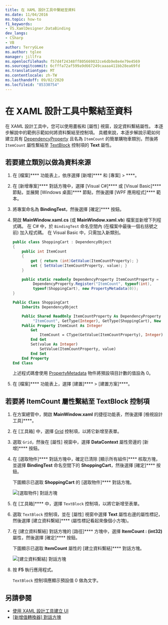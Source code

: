 ```yaml
---
title: 在 XAML 設計工具中繫結至資料
ms.date: 11/04/2016
ms.topic: how-to
f1_keywords:
- VS.XamlDesigner.DataBinding
dev_langs:
- CSharp
- VB
author: TerryGLee
ms.author: tglee
manager: jillfra
ms.openlocfilehash: f57d4f24348ff805669832ce6db9e8e4e79e4569
ms.sourcegitcommit: 6cfffa72af599a9d667249caaaa411bb28ea69fd
ms.translationtype: MT
ms.contentlocale: zh-TW
ms.lasthandoff: 09/02/2020
ms.locfileid: "85330754"
---
```

# <a name="walkthrough-bind-to-data-in-xaml-designer"></a>在 XAML 設計工具中繫結至資料

在 XAML 設計工具中，您可以使用畫板和 [屬性] 視窗，設定資料繫結屬性。 本逐步解說中的範例示範如何將資料繫結至控制項。 具體來說，本逐步解說示範如何建立具有 [DependencyProperty](xref:Windows.UI.Xaml.DependencyProperty) 且名為 `ItemCount` 的簡單購物車類別，然後將 `ItemCount` 屬性繫結至 [TextBlock](xref:Windows.UI.Xaml.Controls.TextBlock) 控制項的 **Text** 屬性。

## <a name="to-create-a-class-to-use-as-a-data-source"></a>若要建立類別以做為資料來源

1. 在 [檔案]**** 功能表上，依序選擇 [新增]**** 和 [專案] > ****。

1. 在 [新增專案]**** 對話方塊中，選擇 [Visual C#]**** 或 [Visual Basic]**** 節點，並展開 [Windows 桌面]**** 節點，然後選擇 [WPF 應用程式]**** 範本。

1. 將專案命名為 **BindingTest**，然後選擇 [確定]**** 按鈕。

1. 開啟 **MainWindow.xaml.cs** (或 **MainWindow.xaml.vb**) 檔案並新增下列程式碼。 在 C# 中，於 `BindingTest` 命名空間內 (在檔案中最後一個右括號之前) 加入程式碼。 在 Visual Basic 中，只需加入新類別。

   ```csharp
   public class ShoppingCart : DependencyObject
   {
       public int ItemCount
       {
           get { return (int)GetValue(ItemCountProperty); }
           set { SetValue(ItemCountProperty, value); }
       }

       public static readonly DependencyProperty ItemCountProperty =
            DependencyProperty.Register("ItemCount", typeof(int),
            typeof(ShoppingCart), new PropertyMetadata(0));
   }
   ```

   ```vb
   Public Class ShoppingCart
       Inherits DependencyObject

       Public Shared ReadOnly ItemCountProperty As DependencyProperty = DependencyProperty.Register(
            "ItemCount", GetType(Integer), GetType(ShoppingCart), New PropertyMetadata(0))
       Public Property ItemCount As Integer
           Get
               ItemCount = CType(GetValue(ItemCountProperty), Integer)
           End Get
           Set(value As Integer)
               SetValue(ItemCountProperty, value)
           End Set
       End Property
   End Class
   ```

   上述程式碼會使用 [PropertyMetadata](xref:Windows.UI.Xaml.PropertyMetadata) 物件將預設項目計數的值設為 0。

1. 在 [檔案]**** 功能表上，選擇 [建置]**** > [建置方案]****。

## <a name="to-bind-the-itemcount-property-to-a-textblock-control"></a>若要將 ItemCount 屬性繫結至 TextBlock 控制項

1. 在方案總管中，開啟 **MainWindow.xaml** 的捷徑功能表，然後選擇 [檢視設計工具]****。

1. 在 [工具箱] 中，選擇 [Grid](xref:Windows.UI.Xaml.Controls.Grid) 控制項，以將它新增至表單。

1. 選取 `Grid`，然後在 [屬性] 視窗中，選擇 **DataContext** 屬性旁邊的 [新增]**** 按鈕。

1. 在 [選取物件]**** 對話方塊中，確定已清除 [顯示所有組件]**** 核取方塊，並選擇 **BindingTest** 命名空間下的 **ShoppingCart**，然後選擇 [確定]**** 按鈕。

     下圖顯示已選取 **ShoppingCart** 的 [選取物件]**** 對話方塊。

     ![[選取物件] 對話方塊](../designers/media/blendselectobject.png)

1. 在 [工具箱]**** 中，選擇 `TextBlock` 控制項，以將它新增至表單。

1. 選取 `TextBlock` 控制項，並在 [屬性] 視窗中選擇 **Text** 屬性右邊的屬性標記，然後選擇 [建立資料繫結]**** (屬性標記看起來像個小方塊)。

1. 在 [建立資料繫結] 對話方塊的 [路徑]**** 方塊中，選擇 **ItemCount : (int32)** 屬性，然後選擇 [確定]**** 按鈕。

     下圖顯示已選取 **ItemCount** 屬性的 [建立資料繫結]**** 對話方塊。

     ![[建立資料繫結] 對話方塊](../designers/media/xaml_create_data_binding.png)

1. 按 **F5** 執行應用程式。

     `TextBlock` 控制項應顯示預設值 0 做為文字。

## <a name="see-also"></a>另請參閱

- [使用 XAML 設計工具建立 UI](../xaml-tools/creating-a-ui-by-using-xaml-designer-in-visual-studio.md)
- [[新增值轉換器] 對話方塊](https://msdn.microsoft.com/library/c5f3d110-a541-4b55-8bca-928f77778af8)
